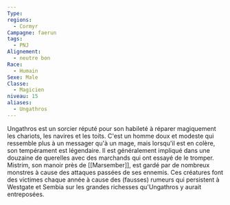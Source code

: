 ```yaml
---
Type: 
regions:
  - Cormyr
Campagne: faerun
tags:
  - PNJ
Alignement:
  - neutre bon
Race:
  - Humain
Sexe: Male
Classe:
  - Magicien
niveau: 15
aliases:
  - Ungathros
---
```

Ungathros est un sorcier réputé pour son habileté à réparer magiquement les chariots, les navires et les toits. C'est un homme doux et modeste qui ressemble plus à un messager qu'à un mage, mais lorsqu'il est en colère, son tempérament est légendaire. Il est généralement impliqué dans une douzaine de querelles avec des marchands qui ont essayé de le tromper. Mistrim, son manoir près de [[Marsember]], est gardé par de nombreux monstres à cause des attaques passées de ses ennemis. Ces créatures font des victimes chaque année à cause des (fausses) rumeurs qui persistent à Westgate et Sembia sur les grandes richesses qu'Ungathros y aurait entreposées.
